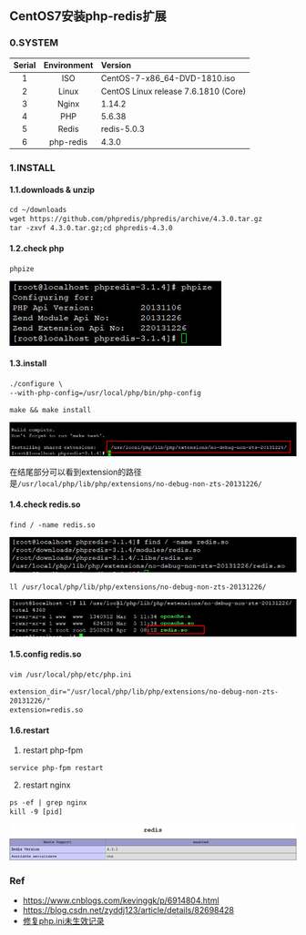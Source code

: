 
## CentOS7安装php-redis扩展

### 0.SYSTEM

| Serial | Environment | Version                              |
|:------:|:-----------:|:-------------------------------------|
| 1      | ISO         | CentOS-7-x86_64-DVD-1810.iso         |
| 2      | Linux       | CentOS Linux release 7.6.1810 (Core) |
| 3      | Nginx       | 1.14.2                               |
| 4      | PHP         | 5.6.38                               |
| 5      | Redis       | redis-5.0.3                          |
| 6      | php-redis   | 4.3.0                                |

### 1.INSTALL

#### 1.1.downloads & unzip

```shell
cd ~/downloads
wget https://github.com/phpredis/phpredis/archive/4.3.0.tar.gz
tar -zxvf 4.3.0.tar.gz;cd phpredis-4.3.0
```

#### 1.2.check php
```shell
phpize
```

![](_image/20190329173420.jpg)

#### 1.3.install
```shell
./configure \
--with-php-config=/usr/local/php/bin/php-config
```
```shell
make && make install
```

![](_image/20190329173629.jpg)

在结尾部分可以看到extension的路径是`/usr/local/php/lib/php/extensions/no-debug-non-zts-20131226/`

#### 1.4.check redis.so
```shell
find / -name redis.so
```
![](_image/20190329173826.jpg)

```shell
ll /usr/local/php/lib/php/extensions/no-debug-non-zts-20131226/
```
![](_image/20190402130251.jpg)

#### 1.5.config redis.so
```shell
vim /usr/local/php/etc/php.ini
```
```
extension_dir="/usr/local/php/lib/php/extensions/no-debug-non-zts-20131226/"
extension=redis.so
```

#### 1.6.restart
1. restart php-fpm
```shell
service php-fpm restart
```

2. restart nginx
```shell
ps -ef | grep nginx
kill -9 [pid]
```

![](_image/20190402121454.jpg)

### Ref
- https://www.cnblogs.com/kevinggk/p/6914804.html
- https://blog.csdn.net/zyddj123/article/details/82698428
- [修复php.ini未生效记录](02.修复php.ini未生效记录.md)
